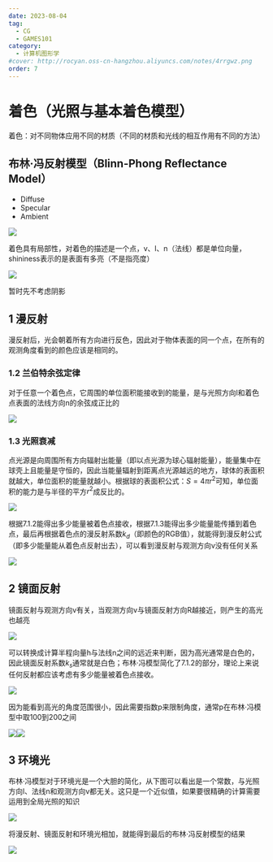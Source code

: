 ```yaml
---
date: 2023-08-04
tag:
  - CG
  - GAMES101
category:
  - 计算机图形学
#cover: http://rocyan.oss-cn-hangzhou.aliyuncs.com/notes/4rrgwz.png
order: 7
---
```


# 着色（光照与基本着色模型）

着色：对不同物体应用不同的材质（不同的材质和光线的相互作用有不同的方法）

## 布林·冯反射模型（Blinn-Phong Reflectance Model）

- Diffuse
- Specular
- Ambient

![](http://rocyan.oss-cn-hangzhou.aliyuncs.com/notes/bkf31c.png)

着色具有局部性，对着色的描述是一个点，v、l、n（法线）都是单位向量，shininess表示的是表面有多亮（不是指亮度）

![](http://rocyan.oss-cn-hangzhou.aliyuncs.com/notes/arxpyi.png)

暂时先不考虑阴影

## 1 漫反射

漫反射后，光会朝着所有方向进行反色，因此对于物体表面的同一个点，在所有的观测角度看到的颜色应该是相同的。

### 1.2 兰伯特余弦定律

对于任意一个着色点，它周围的单位面积能接收到的能量，是与光照方向l和着色点表面的法线方向n的余弦成正比的

![](http://rocyan.oss-cn-hangzhou.aliyuncs.com/notes/pipsh7.png)

### 1.3 光照衰减

点光源是向周围所有方向辐射出能量（即以点光源为球心辐射能量），能量集中在球壳上且能量是守恒的，因此当能量辐射到距离点光源越远的地方，球体的表面积就越大，单位面积的能量就越小。根据球的表面积公式：$S=4\pi r^2$可知，单位面积的能力是与半径的平方$r^2$成反比的。

![](http://rocyan.oss-cn-hangzhou.aliyuncs.com/notes/s1lckp.png)

根据7.1.2能得出多少能量被着色点接收，根据7.1.3能得出多少能量能传播到着色点，最后再根据着色点的漫反射系数$k_d$（即颜色的RGB值），就能得到漫反射公式（即多少能量能从着色点反射出去），可以看到漫反射与观测方向v没有任何关系

![](http://rocyan.oss-cn-hangzhou.aliyuncs.com/notes/h7qie8.png)

## 2 镜面反射

镜面反射与观测方向v有关，当观测方向v与镜面反射方向R越接近，则产生的高光也越亮

![](http://rocyan.oss-cn-hangzhou.aliyuncs.com/notes/t7uasa.png)

可以转换成计算半程向量h与法线n之间的远近来判断，因为高光通常是白色的，因此镜面反射系数$k_s$通常就是白色；布林·冯模型简化了7.1.2的部分，理论上来说任何反射都应该考虑有多少能量被着色点接收。

![](http://rocyan.oss-cn-hangzhou.aliyuncs.com/notes/ighhky.png)

因为能看到高光的角度范围很小，因此需要指数p来限制角度，通常p在布林·冯模型中取100到200之间

![](http://rocyan.oss-cn-hangzhou.aliyuncs.com/notes/xa8kyx.png)![](http://rocyan.oss-cn-hangzhou.aliyuncs.com/notes/hy8gx8.png)

## 3 环境光

布林·冯模型对于环境光是一个大胆的简化，从下图可以看出是一个常数，与光照方向l、法线n和观测方向v都无关。这只是一个近似值，如果要很精确的计算需要运用到全局光照的知识

![](http://rocyan.oss-cn-hangzhou.aliyuncs.com/notes/aa4dge.png)

将漫反射、镜面反射和环境光相加，就能得到最后的布林·冯反射模型的结果

![](http://rocyan.oss-cn-hangzhou.aliyuncs.com/notes/hasdac.png)
